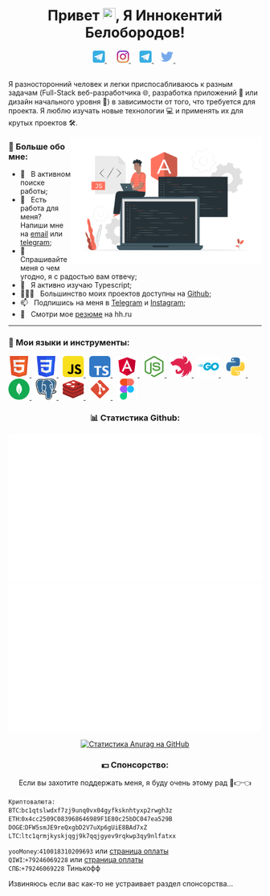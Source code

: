 <h1 align="center">
    Привет <img src="https://media.giphy.com/media/hvRJCLFzcasrR4ia7z/giphy.gif" width="25px" height="25px">, Я Иннокентий Белобородов!
</h1>
<div align="center">
    <a href="https://t.me/Kennix88_TG" title='Telegram-канал' target="_blank" style="margin-right: 20px">
        <img alt="html5" width = "24px" src="assets/telegram-svgrepo-com.svg">
    </a>
    <a href="https://www.instagram.com/kennix88" title='Инстаграм' target="_blank" style="margin-right: 10px">
        <img alt="html5" width = "24px" height='24px' src="assets/instagram-svgrepo-com.svg"> 
    </a> &nbsp;
    <a href="https://t.me/Kennix88" title='Написать в Telegram' target="_blank" style="margin-right: 10px">
        <img alt="html5" width = "24px" height='24px' src="assets/telegram-svgrepo-com.svg"> 
    </a>
    <a href="https://twitter.com/kennix88/" title='Твиттер' target="_blank" style="margin-left: 5px">
        <img alt="html5" width = "24px" height='24px' src="assets/twitter-svgrepo-com.svg"> 
    </a> &nbsp;
</div> <br>

Я разносторонний человек и легки приспосабливаюсь к разным задачам (Full-Stack веб-разработчика 🌐, разработка приложений 📱 или дизайн начального уровня 🎨) в зависимости от того, что требуется для проекта. Я люблю изучать новые технологии 💻 и применять их для крутых проектов 🛠️.

<img align="right" alt="GIF" src="assets/dev.svg" width="380" />

### 🧐 Больше обо мне:

- 🔭 &nbsp; В активном поиске работы;
- 💼 &nbsp; Есть работа для меня? Напиши мне на [email](it38kent@gmail.com) или [telegram](https://t.me/Kennix88);
- 💬 &nbsp; Спрашивайте меня о чем угодно, я с радостью вам отвечу;
- 🌱 &nbsp; Я активно изучаю Typescript;
- 👨🏻‍💻 &nbsp; Большинство моих проектов доступны на [Github](https://github.com/kennix88?tab=repositories);
- 📫 &nbsp; Подпишись на меня в [Telegram](https://t.me/Kennix88_TG) и [Instagram](https://www.instagram.com/kennix88);
- 📝 &nbsp; Смотри мое [резюме](https://hh.ru/resume/9b70c720ff065569260039ed1f34646b374953) на hh.ru

<hr>

### 🔨 Мои языки и инструменты:

<a href="https://developer.mozilla.org/en-US/docs/Web/HTML" target="_blank" >
    <img alt="html5" height ="42px" src="assets/html5-svgrepo-com.svg"> 
</a> &nbsp;
<a href="https://developer.mozilla.org/en-US/docs/Web/css" target="_blank" >
    <img alt="ccs3" height ="42px" src="assets/css3-svgrepo-com.svg"> 
</a> &nbsp;
<a href="https://developer.mozilla.org/en-US/docs/Web/JavaScript" target="_blank" >
    <img alt="JavaScript" height ="42px" src="assets/javascript-svgrepo-com.svg"> 
</a> &nbsp;
<a href="https://www.typescriptlang.org/" target="_blank" >
    <img alt="Typescirpt" height ="42px" src="assets/typescript-svgrepo-com.svg">
</a> &nbsp;
<a href="https://angular.io/" target="_blank" >
    <img alt="Angular" height ="42px" src="assets/angular-svgrepo-com.svg">
</a> &nbsp;
<a href="https://nodejs.org/en/" target="_blank" >
    <img alt="NodeJS" height ="42px" src="assets/nodejs-icon-svgrepo-com.svg">
</a> &nbsp;
<a href="https://nestjs.com/" target="_blank" >
    <img alt="NestJS" height ="42px" src="assets/nestjs-svgrepo-com.svg">
</a> &nbsp;
<a href="https://go.dev/" target="_blank" >
    <img alt="GoLang" height ="42px" src="assets/go-svgrepo-com.svg">
</a> &nbsp;
<a href="https://www.python.org/" target="_blank" >
    <img alt="Python" height ="42px" src="assets/python-icon.svg">
</a> &nbsp;
<a href="https://www.mongodb.com/" target="_blank" >
    <img alt="MongoDB" height ="42px" src="assets/mongodb-svgrepo-com.svg">
</a> &nbsp;
<a href="https://www.postgresql.org/" target="_blank" >
    <img alt="PostgreSQL" height ="42px" src="assets/postgresql-svgrepo-com.svg">
</a> &nbsp;
<a href="https://redis.io/" target="_blank" >
    <img alt="Redis" height ="42px" src="assets/redis-svgrepo-com.svg">
</a> &nbsp;
<a href="https://git-scm.com/" target="_blank" > 
    <img src="assets/git-svgrepo-com.svg" alt="git" height='42px'/> 
</a> &nbsp;
<a href="https://www.figma.com/" target="_blank" > 
    <img src="assets/figma-svgrepo-com.svg" alt="figma" height='42px'/> 
</a>

<br>

<h3 align="center"> 📊 Статистика Github: </h3>

<a href='https://github.com/rahul-jha98/github-stats-transparent' align="center">

![Обзор статистики](https://raw.githubusercontent.com/Kennix88/github-stats-transparent/output/generated/overview.svg)
![Наиболее часто используемые языки](https://raw.githubusercontent.com/Kennix88/github-stats-transparent/output/generated/languages.svg)

</a>

<div align="center">

[![Статистика Anurag на GitHub](https://github-readme-stats.vercel.app/api?username=Kennix88&show_icons=true&theme=radical)](https://github.com/anuraghazra/github-readme-stats)

</div>

<h3 align="center"> 💵 Спонсорство: </h3>
<p align="center">Если вы захотите поддержать меня, я буду очень этому рад 🥺👉👈 </p>

`Криптовалюта:`<br>
`BTC`:`bc1qtslwdxf7zj9unq0vx04gyfksknhtyxp2rwgh3z`<br>
`ETH`:`0x4cc2509C083968646989F1E80c25bDC047ea529B`<br>
`DOGE`:`DFW5smJE9reQxgbD2V7uXp6gUiE8BAd7xZ`<br>
`LTC`:`ltc1qrmjkyskjqgj9k7qqjgyev9rqkwp3qy9nlfatxx`<br>

`yooMoney`:`410018310209693` или [страница оплаты](https://yoomoney.ru/to/410018310209693) <br>
`QIWI`:`+79246069228` или [страница оплаты](https://qiwi.com/n/KENNIX88) <br>
`СПБ`:`+79246069228` Тинькофф

Извиняюсь если вас как-то не устраивает раздел спонсорства...




